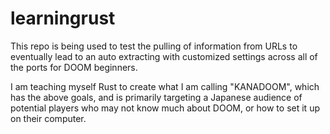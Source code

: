 # learningrust
This repo is being used to test the pulling of information from URLs to eventually 
lead to an auto extracting with customized settings across all of the ports for 
DOOM beginners.

I am teaching myself Rust to create what I am calling "KANADOOM", which has the
above goals, and is primarily targeting a Japanese audience of potential players
who may not know much about DOOM, or how to set it up on their computer.
